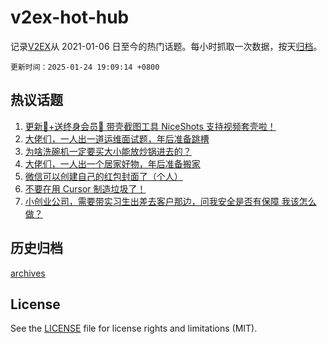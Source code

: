 # v2ex-hot-hub

 记录[V2EX](https://www.v2ex.com/)从 2021-01-06 日至今的热门话题。每小时抓取一次数据，按天[归档](archives)。

`更新时间：2025-01-24 19:09:14 +0800`

## 热议话题

1. [更新🎉+送终身会员🎁 带壳截图工具 NiceShots 支持视频套壳啦！](https://www.v2ex.com/t/1107535)
1. [大佬们，一人出一道运维面试题，年后准备跳槽](https://www.v2ex.com/t/1107485)
1. [为啥洗碗机一定要买大小能放炒锅进去的？](https://www.v2ex.com/t/1107522)
1. [大佬们，一人出一个居家好物，年后准备搬家](https://www.v2ex.com/t/1107531)
1. [微信可以创建自己的红包封面了（个人）](https://www.v2ex.com/t/1107475)
1. [不要在用 Cursor 制造垃圾了！](https://www.v2ex.com/t/1107536)
1. [小创业公司，需要带实习生出差去客户那边，问我安全是否有保障 我该怎么做？](https://www.v2ex.com/t/1107555)

## 历史归档

[archives](archives)

## License

See the [LICENSE](LICENSE) file for license rights and limitations (MIT).
